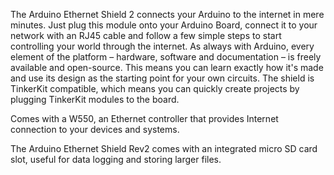 <FeatureDescription>


The Arduino Ethernet Shield 2 connects your Arduino to the internet in mere minutes. Just plug this module onto your Arduino Board, connect it to your network with an RJ45 cable and follow a few simple steps to start controlling your world through the internet. As always with Arduino, every element of the platform – hardware, software and documentation – is freely available and open-source. This means you can learn exactly how it's made and use its design as the starting point for your own circuits. The shield is TinkerKit compatible, which means you can quickly create projects by plugging TinkerKit modules to the board.

</FeatureDescription>

<FeatureList>

<Feature title="Ethernet controller" image="communication">

Comes with a W550, an Ethernet controller that provides Internet connection to your devices and systems.

  <FeatureLink variant="primary" title="Documentation" url="/tutorials/ethernet-shield-rev2/dns-web-client"/>
  <FeatureLink variant="secondary" title="Library" url="https://www.arduino.cc/reference/en/libraries/ethernet/"/>
</Feature>

<Feature title="Micro SD Card slot" image="file-icon">

The Arduino Ethernet Shield Rev2 comes with an integrated micro SD card slot, useful for data logging and storing larger files.

  <FeatureLink variant="primary" title="Documentation" url="/tutorials/ethernet-shield-rev2/datalogger"/>
  <FeatureLink variant="secondary" title="Library" url="https://www.arduino.cc/reference/en/libraries/sd/"/>
</Feature>

</FeatureList>